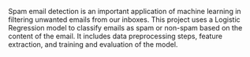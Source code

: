 Spam email detection is an important application of machine learning in filtering unwanted emails from our inboxes. This project uses a Logistic Regression model to classify emails as spam or non-spam based on the content of the email. It includes data preprocessing steps, feature extraction, and training and evaluation of the model.
